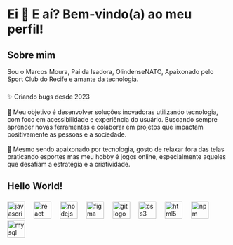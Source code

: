 <h1 align="left">Ei 👋 E aí? Bem-vindo(a) ao meu perfil!</h1>

###



###

<h2 align="left">Sobre mim</h2>

<p align="left">Sou o Marcos Moura, Pai da Isadora,  OlindenseNATO, Apaixonado pelo Sport Club do Recife e amante da tecnologia.</p>

###

<p align="left">✨ Criando bugs desde 2023<br><br>🎯 Meu objetivo é desenvolver soluções inovadoras utilizando tecnologia, com foco em acessibilidade e experiência do usuário. Buscando sempre aprender novas ferramentas e colaborar em projetos que impactam positivamente as pessoas e a sociedade.<br><br>🎲 Mesmo sendo apaixonado por tecnologia, gosto de relaxar fora das telas praticando esportes mas meu hobby é jogos online, especialmente aqueles que desafiam a estratégia e a criatividade.</p>

###

<h2 align="left">Hello World!</h2>

###

<div align="left">
  <img src="https://cdn.jsdelivr.net/gh/devicons/devicon/icons/javascript/javascript-original.svg" height="40" alt="javascript logo"  />
  <img width="12" />
  <img src="https://cdn.jsdelivr.net/gh/devicons/devicon/icons/react/react-original.svg" height="40" alt="react logo"  />
  <img width="12" />
  <img src="https://cdn.jsdelivr.net/gh/devicons/devicon/icons/nodejs/nodejs-original.svg" height="40" alt="nodejs logo"  />
  <img width="12" />
  <img src="https://cdn.jsdelivr.net/gh/devicons/devicon/icons/figma/figma-original.svg" height="40" alt="figma logo"  />
  <img width="12" />
  <img src="https://cdn.jsdelivr.net/gh/devicons/devicon/icons/git/git-original.svg" height="40" alt="git logo"  />
  <img width="12" />
  <img src="https://cdn.jsdelivr.net/gh/devicons/devicon/icons/css3/css3-original.svg" height="40" alt="css3 logo"  />
  <img width="12" />
  <img src="https://cdn.jsdelivr.net/gh/devicons/devicon/icons/html5/html5-original.svg" height="40" alt="html5 logo"  />
  <img width="12" />
  <img src="https://cdn.jsdelivr.net/gh/devicons/devicon/icons/npm/npm-original-wordmark.svg" height="40" alt="npm logo"  />
  <img width="12" />
  <img src="https://cdn.jsdelivr.net/gh/devicons/devicon/icons/mysql/mysql-original.svg" height="40" alt="mysql logo"  />
</div>

###
